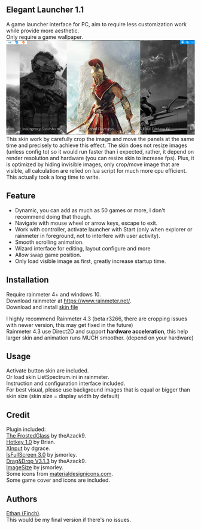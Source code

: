## Elegant Launcher 1.1
A game launcher interface for PC, aim to require less customization work while provide more aesthetic.  
Only require a game wallpaper.  
![alt text](https://github.com/callmeEthan/ElegantLauncher/raw/master/preview.png)  
This skin work by carefully crop the image and move the panels at the same time and precisely to achieve this effect. The skin does not resize images (unless config to) so it would run faster than i expected, rather, it depend on render resolution and hardware (you can resize skin to increase fps). Plus, it is optimized by hiding invisible images, only crop/move image that are visible, all calculation are relied on lua script for much more cpu efficient.  
This actually took a long time to write.  

## Feature
* Dynamic, you can add as much as 50 games or more, I don't recommend doing that though.  
* Navigate with mouse wheel or arrow keys, escape to exit.  
* Work with controller, activate launcher with Start (only when explorer or rainmeter in foreground, not to interfere with user activity).  
* Smooth scrolling animation.  
* Wizard interface for editing, layout configure and more  
* Allow swap game position.  
* Only load visible image as first, greatly increase startup time.  

## Installation
Require rainmeter 4+ and windows 10.  
Download rainmeter at https://www.rainmeter.net/.  
Download and install [skin file](https://github.com/callmeEthan/ElegantLauncher/raw/master/elegant_launcher_v1_1_for_rainmeter.rmskin)  
  
I highly recommend Rainmeter 4.3 (beta r3266, there are cropping issues with newer version, this may get fixed in the future)  
Rainmeter 4.3 use Direct2D and support **hardware acceleration**, this help larger skin and animation runs MUCH smoother. (depend on your hardware)  


## Usage
Activate button skin are included.  
Or load skin ListSpectrum.ini in rainmeter.  
Instruction and configuration interface included.  
For best visual, please use background images that is equal or bigger than skin size (skin size = display width by default)  

## Credit
Plugin included:  
[The FrostedGlass](https://forum.rainmeter.net/viewtopic.php?t=23106) by theAzack9.  
[Hotkey 1.0](https://forum.rainmeter.net/viewtopic.php?t=18849) by Brian.  
[XInput](https://forum.rainmeter.net/viewtopic.php?t=20108) by dgrace.  
[IsFullScreen 3.0](https://forum.rainmeter.net/viewtopic.php?t=28305) by jsmorley.  
[Drag&Drop V3.1.3](https://forum.rainmeter.net/viewtopic.php?t=23107) by theAzack9.  
[ImageSize](https://forum.rainmeter.net/viewtopic.php?t=18822) by jsmorley.  
Some icons from [materialdesignicons.com](materialdesignicons.com).  
Some game cover and icons are included.  

## Authors
[Ethan (Finch)](https://github.com/callmeEthan).  
This would be my final version if there's no issues.  
